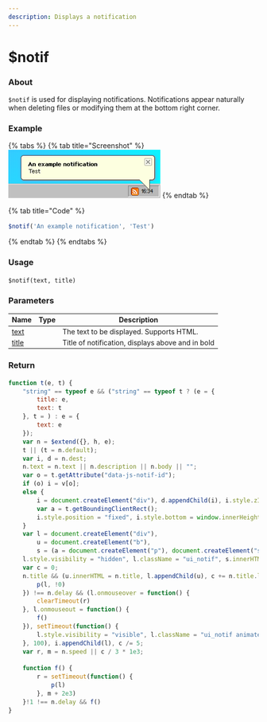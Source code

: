 ```yaml
---
description: Displays a notification
---
```


# $notif

### About

`$notif` is used for displaying notifications. Notifications appear naturally when deleting files or modifying them at the bottom right corner.

### Example

{% tabs %}
{% tab title="Screenshot" %}
![](../../.gitbook/assets/notif.png)
{% endtab %}

{% tab title="Code" %}
```javascript
$notif('An example notification', 'Test')
```
{% endtab %}
{% endtabs %}

### Usage

`$notif(text, title)`

### Parameters

<table><thead><tr><th>Name</th><th data-type="select">Type</th><th>Description</th></tr></thead><tbody><tr><td><a href="params/text.md">text</a></td><td></td><td>The text to be displayed. Supports HTML.</td></tr><tr><td><a href="params/title.md">title</a></td><td></td><td>Title of notification, displays above and in bold</td></tr></tbody></table>

### Return

```javascript
function t(e, t) {
    "string" == typeof e && ("string" == typeof t ? (e = {
        title: e,
        text: t
    }, t = ) : e = {
        text: e
    });
    var n = $extend({}, h, e);
    t || (t = n.default);
    var i, d = n.dest;
    n.text = n.text || n.description || n.body || "";
    var o = t.getAttribute("data-js-notif-id");
    if (o) i = v[o];
    else {
        i = document.createElement("div"), d.appendChild(i), i.style.zIndex = 99999;
        var a = t.getBoundingClientRect();
        i.style.position = "fixed", i.style.bottom = window.innerHeight - ~~(a.top + a.height / 2) + "px", i.style.right = window.innerWidth - ~~(a.left + a.width / 2) + "px", t.setAttribute("data-js-notif-id", v.push(i) - 1)
    }
    var l = document.createElement("div"),
        u = document.createElement("b"),
        s = (a = document.createElement("p"), document.createElement("span"));
    l.style.visibility = "hidden", l.className = "ui_notif", s.innerHTML = "&times;";
    var c = 0;
    n.title && (u.innerHTML = n.title, l.appendChild(u), c += n.title.length), a.innerHTML = n.text, c += n.text.length, l.appendChild(a), l.appendChild(s), !(s.onclick = function() {
        p(l, !0)
    }) !== n.delay && (l.onmouseover = function() {
        clearTimeout(r)
    }, l.onmouseout = function() {
        f()
    }), setTimeout(function() {
        l.style.visibility = "visible", l.className = "ui_notif animated fadeIn"
    }, 100), i.appendChild(l), c /= 5;
    var r, m = n.speed || c / 3 * 1e3;

    function f() {
        r = setTimeout(function() {
            p(l)
        }, m + 2e3)
    }!1 !== n.delay && f()
}
```

